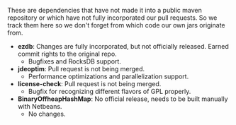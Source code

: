 These are dependencies that have not made it into a public maven repository or which have not fully incorporated our pull requests. So we track them here so we don't forget from which code our own jars originate from.

- **ezdb**: Changes are fully incorporated, but not officially released. Earned commit rights to the original repo.
    - Bugfixes and RocksDB support.
- **jdeoptim**: Pull request is not being merged. 
    - Performance optimizations and parallelization support.
- **license-check**: Pull request is not being merged.
    - Bugfix for recognizing different flavors of GPL properly.
- **BinaryOffheapHashMap**: No official release, needs to be built manually with Netbeans.
    - No changes.
